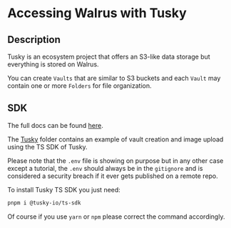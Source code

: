 # Accessing Walrus with Tusky

## Description

Tusky is an ecosystem project that offers an S3-like data storage but everything is stored on Walrus.

You can create `Vaults` that are similar to S3 buckets and each `Vault` may contain one or more `Folders` for file organization.


## SDK

The full docs can be found [here](https://docs.tusky.io/typescript-sdk/getting-started).

The [Tusky](./Tusky) folder contains an example of vault creation and image upload using the TS SDK of Tusky.

Please note that the `.env` file is showing on purpose but in any other case except a tutorial, the `.env` should always be in the `gitignore` and is considered a security breach if it ever gets published on a remote repo.


To install Tusky TS SDK you just need:

```bash
pnpm i @tusky-io/ts-sdk
```

Of course if you use `yarn` or `npm` please correct the command accordingly.